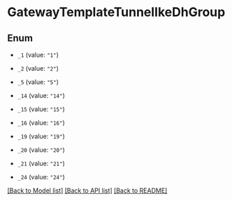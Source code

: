 # GatewayTemplateTunnelIkeDhGroup

## Enum


* `_1` (value: `"1"`)

* `_2` (value: `"2"`)

* `_5` (value: `"5"`)

* `_14` (value: `"14"`)

* `_15` (value: `"15"`)

* `_16` (value: `"16"`)

* `_19` (value: `"19"`)

* `_20` (value: `"20"`)

* `_21` (value: `"21"`)

* `_24` (value: `"24"`)


[[Back to Model list]](../README.md#documentation-for-models) [[Back to API list]](../README.md#documentation-for-api-endpoints) [[Back to README]](../README.md)


